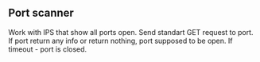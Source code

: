 ## Port scanner

Work with IPS that show all ports open. Send standart GET request to port. If port return any info or return nothing, port supposed to be open. If timeout - port is closed.


